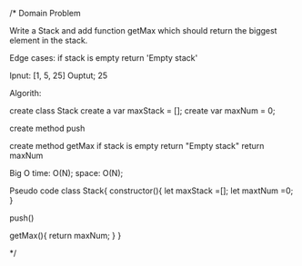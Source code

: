/*
Domain Problem

Write a Stack and add  function getMax which should return the biggest element in the stack. 

Edge cases:
if stack is empty return 'Empty stack'

Ipnut: [1, 5, 25]
Ouptut; 25

Algorith:

create class Stack
create a var maxStack = [];
create var maxNum = 0;

create method push

create method getMax
if stack is empty return "Empty stack"
return maxNum

Big O
time: O(N);
space: O(N);


Pseudo code
class Stack{
  constructor(){
    let maxStack =[];
    let maxtNum =0;
  }



push()


getMax(){
return maxNum;
}
}


*/